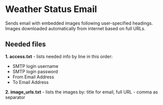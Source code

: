 # Weather Status Email

Sends email with embedded images following user-specified headings. Images downloaded automatically from internet based on full URLs.

## Needed files
**1. access.txt** - lists needed info by line in this order:
  - SMTP login username
  - SMTP login password
  - From Email Address
  - To Email Address
  
**2. image_urls.txt** - lists the images by: title for email, full URL - comma as separator
